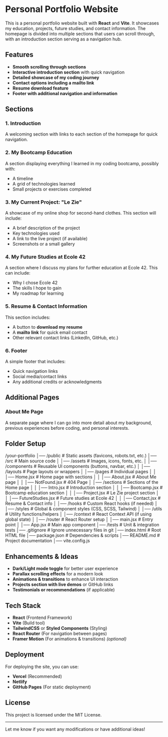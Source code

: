 # Personal Portfolio Website

This is a personal portfolio website built with **React** and **Vite**. It showcases my education, projects, future studies, and contact information. The homepage is divided into multiple sections that users can scroll through, with an introduction section serving as a navigation hub.

## Features

- **Smooth scrolling through sections**
- **Interactive introduction section** with quick navigation
- **Detailed showcase of my coding journey**
- **Contact options including a mailto link**
- **Resume download feature**
- **Footer with additional navigation and information**

## Sections

### 1. Introduction
A welcoming section with links to each section of the homepage for quick navigation.

### 2. My Bootcamp Education
A section displaying everything I learned in my coding bootcamp, possibly with:
- A timeline
- A grid of technologies learned
- Small projects or exercises completed

### 3. My Current Project: "Le Zie"
A showcase of my online shop for second-hand clothes. This section will include:
- A brief description of the project
- Key technologies used
- A link to the live project (if available)
- Screenshots or a small gallery

### 4. My Future Studies at Ecole 42
A section where I discuss my plans for further education at Ecole 42. This can include:
- Why I chose Ecole 42
- The skills I hope to gain
- My roadmap for learning

### 5. Resume & Contact Information
This section includes:
- A button to **download my resume**
- A **mailto link** for quick email contact
- Other relevant contact links (LinkedIn, GitHub, etc.)

### 6. Footer
A simple footer that includes:
- Quick navigation links
- Social media/contact links
- Any additional credits or acknowledgments

## Additional Pages

### About Me Page
A separate page where I can go into more detail about my background, previous experiences before coding, and personal interests.

## Folder Setup

/your-portfolio
│── /public                # Static assets (favicons, robots.txt, etc.)
│── /src                   # Main source code
│   │── /assets            # Images, icons, fonts, etc.
│   │── /components        # Reusable UI components (buttons, navbar, etc.)
│   │── /layouts           # Page layouts or wrappers
│   │── /pages             # Individual pages
│   │   │── Home.jsx       # Home page with sections
│   │   │── About.jsx      # About Me page
│   │   │── NotFound.jsx   # 404 Page
│   │── /sections          # Sections of the Home page
│   │   │── Intro.jsx      # Introduction section
│   │   │── Bootcamp.jsx   # Bootcamp education section
│   │   │── Project.jsx    # Le Zie project section
│   │   │── FutureStudies.jsx  # Future studies at Ecole 42
│   │   │── Contact.jsx    # Resume & Contact info
│   │── /hooks             # Custom React hooks (if needed)
│   │── /styles            # Global & component styles (CSS, SCSS, Tailwind)
│   │── /utils             # Utility functions/helpers
│   │── /context           # React Context API (if using global state)
│   │── /router            # React Router setup
│   │── main.jsx           # Entry point
│   │── App.jsx            # Main app component
│── /tests                 # Unit & integration tests
│── .gitignore             # Ignore unnecessary files in git
│── index.html             # Root HTML file
│── package.json           # Dependencies & scripts
│── README.md              # Project documentation
│── vite.config.js 

## Enhancements & Ideas

- **Dark/Light mode toggle** for better user experience
- **Parallax scrolling effects** for a modern look
- **Animations & transitions** to enhance UI interaction
- **Projects section with live demos** or GitHub links
- **Testimonials or recommendations** (if applicable)

## Tech Stack
- **React** (Frontend Framework)
- **Vite** (Build tool)
- **TailwindCSS** or **Styled Components** (Styling)
- **React Router** (For navigation between pages)
- **Framer Motion** (For animations & transitions) *(optional)*

## Deployment
For deploying the site, you can use:
- **Vercel** (Recommended)
- **Netlify**
- **GitHub Pages** (For static deployment)

## License
This project is licensed under the MIT License.

---
Let me know if you want any modifications or have additional ideas!

